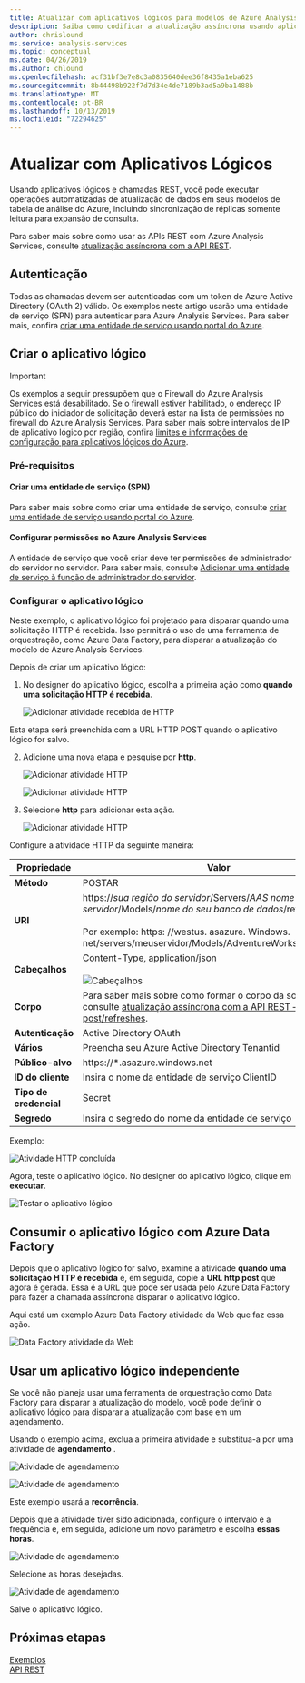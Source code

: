 ```yaml
---
title: Atualizar com aplicativos lógicos para modelos de Azure Analysis Services | Microsoft Docs
description: Saiba como codificar a atualização assíncrona usando aplicativos lógicos do Azure.
author: chrislound
ms.service: analysis-services
ms.topic: conceptual
ms.date: 04/26/2019
ms.author: chlound
ms.openlocfilehash: acf31bf3e7e8c3a0835640dee36f8435a1eba625
ms.sourcegitcommit: 8b44498b922f7d7d34e4de7189b3ad5a9ba1488b
ms.translationtype: MT
ms.contentlocale: pt-BR
ms.lasthandoff: 10/13/2019
ms.locfileid: "72294625"
---
```

# <a name="refresh-with-logic-apps"></a>Atualizar com Aplicativos Lógicos

Usando aplicativos lógicos e chamadas REST, você pode executar operações automatizadas de atualização de dados em seus modelos de tabela de análise do Azure, incluindo sincronização de réplicas somente leitura para expansão de consulta.

Para saber mais sobre como usar as APIs REST com Azure Analysis Services, consulte [atualização assíncrona com a API REST](analysis-services-async-refresh.md).

## <a name="authentication"></a>Autenticação

Todas as chamadas devem ser autenticadas com um token de Azure Active Directory (OAuth 2) válido.  Os exemplos neste artigo usarão uma entidade de serviço (SPN) para autenticar para Azure Analysis Services. Para saber mais, confira [criar uma entidade de serviço usando portal do Azure](../active-directory/develop/howto-create-service-principal-portal.md).

## <a name="design-the-logic-app"></a>Criar o aplicativo lógico

> [!IMPORTANT]
> Os exemplos a seguir pressupõem que o Firewall do Azure Analysis Services está desabilitado.  Se o firewall estiver habilitado, o endereço IP público do iniciador de solicitação deverá estar na lista de permissões no firewall do Azure Analysis Services. Para saber mais sobre intervalos de IP de aplicativo lógico por região, confira [limites e informações de configuração para aplicativos lógicos do Azure](../logic-apps/logic-apps-limits-and-config.md#firewall-configuration-ip-addresses).

### <a name="prerequisites"></a>Pré-requisitos

#### <a name="create-a-service-principal-spn"></a>Criar uma entidade de serviço (SPN)

Para saber mais sobre como criar uma entidade de serviço, consulte [criar uma entidade de serviço usando portal do Azure](../active-directory/develop/howto-create-service-principal-portal.md).

#### <a name="configure-permissions-in-azure-analysis-services"></a>Configurar permissões no Azure Analysis Services
 
A entidade de serviço que você criar deve ter permissões de administrador do servidor no servidor. Para saber mais, consulte [Adicionar uma entidade de serviço à função de administrador do servidor](analysis-services-addservprinc-admins.md).

### <a name="configure-the-logic-app"></a>Configurar o aplicativo lógico

Neste exemplo, o aplicativo lógico foi projetado para disparar quando uma solicitação HTTP é recebida. Isso permitirá o uso de uma ferramenta de orquestração, como Azure Data Factory, para disparar a atualização do modelo de Azure Analysis Services.

Depois de criar um aplicativo lógico:

1. No designer do aplicativo lógico, escolha a primeira ação como **quando uma solicitação HTTP é recebida**.

   ![Adicionar atividade recebida de HTTP](./media/analysis-services-async-refresh-logic-app/1.png)

Esta etapa será preenchida com a URL HTTP POST quando o aplicativo lógico for salvo.

2. Adicione uma nova etapa e pesquise por **http**.  

   ![Adicionar atividade HTTP](./media/analysis-services-async-refresh-logic-app/9.png)

   ![Adicionar atividade HTTP](./media/analysis-services-async-refresh-logic-app/10.png)

3. Selecione **http** para adicionar esta ação.

   ![Adicionar atividade HTTP](./media/analysis-services-async-refresh-logic-app/2.png)

Configure a atividade HTTP da seguinte maneira:

|Propriedade  |Valor  |
|---------|---------|
|**Método**     |POSTAR         |
|**URI**     | https://*sua região do servidor*/Servers/*AAS nome do servidor*/Models/*nome do seu banco de dados*/refreshes <br /> <br /> Por exemplo: https: \//westus. asazure. Windows. net/servers/meuservidor/Models/AdventureWorks/atualizações|
|**Cabeçalhos**     |   Content-Type, application/json <br /> <br />  ![Cabeçalhos](./media/analysis-services-async-refresh-logic-app/6.png)    |
|**Corpo**     |   Para saber mais sobre como formar o corpo da solicitação, consulte [atualização assíncrona com a API REST – post/refreshes](analysis-services-async-refresh.md#post-refreshes). |
|**Autenticação**     |Active Directory OAuth         |
|**Vários**     |Preencha seu Azure Active Directory Tenantid         |
|**Público-alvo**     |https://*.asazure.windows.net         |
|**ID do cliente**     |Insira o nome da entidade de serviço ClientID         |
|**Tipo de credencial**     |Secret         |
|**Segredo**     |Insira o segredo do nome da entidade de serviço         |

Exemplo:

![Atividade HTTP concluída](./media/analysis-services-async-refresh-logic-app/7.png)

Agora, teste o aplicativo lógico.  No designer do aplicativo lógico, clique em **executar**.

![Testar o aplicativo lógico](./media/analysis-services-async-refresh-logic-app/8.png)

## <a name="consume-the-logic-app-with-azure-data-factory"></a>Consumir o aplicativo lógico com Azure Data Factory

Depois que o aplicativo lógico for salvo, examine a atividade **quando uma solicitação HTTP é recebida** e, em seguida, copie a **URL http post** que agora é gerada.  Essa é a URL que pode ser usada pelo Azure Data Factory para fazer a chamada assíncrona disparar o aplicativo lógico.

Aqui está um exemplo Azure Data Factory atividade da Web que faz essa ação.

![Data Factory atividade da Web](./media/analysis-services-async-refresh-logic-app/11.png)

## <a name="use-a-self-contained-logic-app"></a>Usar um aplicativo lógico independente

Se você não planeja usar uma ferramenta de orquestração como Data Factory para disparar a atualização do modelo, você pode definir o aplicativo lógico para disparar a atualização com base em um agendamento.

Usando o exemplo acima, exclua a primeira atividade e substitua-a por uma atividade de **agendamento** .

![Atividade de agendamento](./media/analysis-services-async-refresh-logic-app/12.png)

![Atividade de agendamento](./media/analysis-services-async-refresh-logic-app/13.png)

Este exemplo usará a **recorrência**.

Depois que a atividade tiver sido adicionada, configure o intervalo e a frequência e, em seguida, adicione um novo parâmetro e escolha **essas horas**.

![Atividade de agendamento](./media/analysis-services-async-refresh-logic-app/16.png)

Selecione as horas desejadas.

![Atividade de agendamento](./media/analysis-services-async-refresh-logic-app/15.png)

Salve o aplicativo lógico.

## <a name="next-steps"></a>Próximas etapas

[Exemplos](analysis-services-samples.md)  
[API REST](https://docs.microsoft.com/rest/api/analysisservices/servers)
